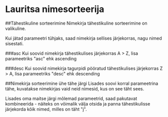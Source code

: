 # Lauritsa nimesorteerija

##Tähestikuline sorteerimine
Nimekirja tähestikuline sorteerimine on valikuline. 

Kui jätad parameetri tühjaks, saad nimekirja sellises järjekorras, nagu nimed sisestati.

###asc
Kui soovid nimekirja tähestikulises järjekorras A > Z, lisa parameetriks "asc" ehk ascending

###desc
Kui soovid nimekirja tagurpidi pööratud tähestikulises järjekorras Z > A, lisa parameetriks "desc" ehk descending

##Nimekirja sorteerimine ühe tähe järgi
Lisades soovi korral parameetrina tähe, kuvatakse nimekirjas vaid neid nimesid, kus on see täht sees.

Lisades oma maitse järgi mõlemad parameetrid, saad pakutavat kombineerida - näiteks on võimalik välja otsida ja 
panna tähestikulisse järjekorda kõik nimed, milles on täht "j".